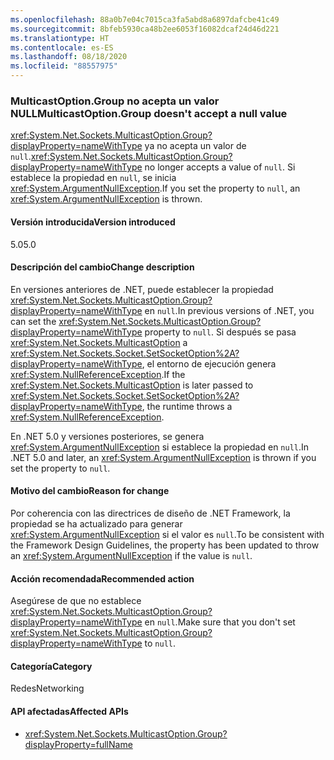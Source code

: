 ```yaml
---
ms.openlocfilehash: 88a0b7e04c7015ca3fa5abd8a6897dafcbe41c49
ms.sourcegitcommit: 8bfeb5930ca48b2ee6053f16082dcaf24d46d221
ms.translationtype: HT
ms.contentlocale: es-ES
ms.lasthandoff: 08/18/2020
ms.locfileid: "88557975"
---
```

### <a name="multicastoptiongroup-doesnt-accept-a-null-value"></a><span data-ttu-id="637d5-101">MulticastOption.Group no acepta un valor NULL</span><span class="sxs-lookup"><span data-stu-id="637d5-101">MulticastOption.Group doesn't accept a null value</span></span>

<span data-ttu-id="637d5-102"><xref:System.Net.Sockets.MulticastOption.Group?displayProperty=nameWithType> ya no acepta un valor de `null`.</span><span class="sxs-lookup"><span data-stu-id="637d5-102"><xref:System.Net.Sockets.MulticastOption.Group?displayProperty=nameWithType> no longer accepts a value of `null`.</span></span> <span data-ttu-id="637d5-103">Si establece la propiedad en `null`, se inicia <xref:System.ArgumentNullException>.</span><span class="sxs-lookup"><span data-stu-id="637d5-103">If you set the property to `null`, an <xref:System.ArgumentNullException> is thrown.</span></span>

#### <a name="version-introduced"></a><span data-ttu-id="637d5-104">Versión introducida</span><span class="sxs-lookup"><span data-stu-id="637d5-104">Version introduced</span></span>

<span data-ttu-id="637d5-105">5.0</span><span class="sxs-lookup"><span data-stu-id="637d5-105">5.0</span></span>

#### <a name="change-description"></a><span data-ttu-id="637d5-106">Descripción del cambio</span><span class="sxs-lookup"><span data-stu-id="637d5-106">Change description</span></span>

<span data-ttu-id="637d5-107">En versiones anteriores de .NET, puede establecer la propiedad <xref:System.Net.Sockets.MulticastOption.Group?displayProperty=nameWithType> en `null`.</span><span class="sxs-lookup"><span data-stu-id="637d5-107">In previous versions of .NET, you can set the <xref:System.Net.Sockets.MulticastOption.Group?displayProperty=nameWithType> property to `null`.</span></span> <span data-ttu-id="637d5-108">Si después se pasa <xref:System.Net.Sockets.MulticastOption> a <xref:System.Net.Sockets.Socket.SetSocketOption%2A?displayProperty=nameWithType>, el entorno de ejecución genera <xref:System.NullReferenceException>.</span><span class="sxs-lookup"><span data-stu-id="637d5-108">If the <xref:System.Net.Sockets.MulticastOption> is later passed to <xref:System.Net.Sockets.Socket.SetSocketOption%2A?displayProperty=nameWithType>, the runtime throws a <xref:System.NullReferenceException>.</span></span>

<span data-ttu-id="637d5-109">En .NET 5.0 y versiones posteriores, se genera <xref:System.ArgumentNullException> si establece la propiedad en `null`.</span><span class="sxs-lookup"><span data-stu-id="637d5-109">In .NET 5.0 and later, an <xref:System.ArgumentNullException> is thrown if you set the property to `null`.</span></span>

#### <a name="reason-for-change"></a><span data-ttu-id="637d5-110">Motivo del cambio</span><span class="sxs-lookup"><span data-stu-id="637d5-110">Reason for change</span></span>

<span data-ttu-id="637d5-111">Por coherencia con las directrices de diseño de .NET Framework, la propiedad se ha actualizado para generar <xref:System.ArgumentNullException> si el valor es `null`.</span><span class="sxs-lookup"><span data-stu-id="637d5-111">To be consistent with the Framework Design Guidelines, the property has been updated to throw an <xref:System.ArgumentNullException> if the value is `null`.</span></span>

#### <a name="recommended-action"></a><span data-ttu-id="637d5-112">Acción recomendada</span><span class="sxs-lookup"><span data-stu-id="637d5-112">Recommended action</span></span>

<span data-ttu-id="637d5-113">Asegúrese de que no establece <xref:System.Net.Sockets.MulticastOption.Group?displayProperty=nameWithType> en `null`.</span><span class="sxs-lookup"><span data-stu-id="637d5-113">Make sure that you don't set <xref:System.Net.Sockets.MulticastOption.Group?displayProperty=nameWithType> to `null`.</span></span>

#### <a name="category"></a><span data-ttu-id="637d5-114">Categoría</span><span class="sxs-lookup"><span data-stu-id="637d5-114">Category</span></span>

<span data-ttu-id="637d5-115">Redes</span><span class="sxs-lookup"><span data-stu-id="637d5-115">Networking</span></span>

#### <a name="affected-apis"></a><span data-ttu-id="637d5-116">API afectadas</span><span class="sxs-lookup"><span data-stu-id="637d5-116">Affected APIs</span></span>

- <xref:System.Net.Sockets.MulticastOption.Group?displayProperty=fullName>

<!--

#### Affected APIs

- `P:System.Net.Sockets.MulticastOption.Group`

-->
